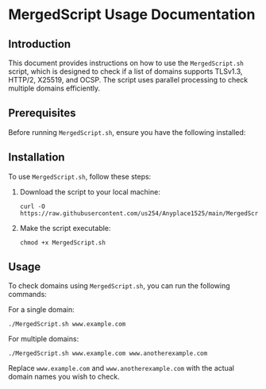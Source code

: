 # MergedScript Usage Documentation

## Introduction
This document provides instructions on how to use the `MergedScript.sh` script, which is designed to check if a list of domains supports TLSv1.3, HTTP/2, X25519, and OCSP. The script uses parallel processing to check multiple domains efficiently.

## Prerequisites
Before running `MergedScript.sh`, ensure you have the following installed:

## Installation
To use `MergedScript.sh`, follow these steps:
1. Download the script to your local machine:
   ```
   curl -O https://raw.githubusercontent.com/us254/Anyplace1525/main/MergedScript.sh
   ```
2. Make the script executable:
   ```
   chmod +x MergedScript.sh
   ```

## Usage
To check domains using `MergedScript.sh`, you can run the following commands:

For a single domain:
  ```
  ./MergedScript.sh www.example.com
  ```

For multiple domains:
  ```
  ./MergedScript.sh www.example.com www.anotherexample.com
  ```

Replace `www.example.com` and `www.anotherexample.com` with the actual domain names you wish to check.
